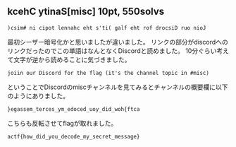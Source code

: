 ## kcehC ytinaS[misc] 10pt, 550solvs
```
)csim# ni cipot lennahc eht s'ti( galf eht rof drocsiD ruo nioJ
```
最初シーザー暗号化かと思いましたが違いました。
リンクの部分がdiscordへのリンクだったのでこの単語はなんとなくDiscordと読めました。
10分ぐらい考えて文字が逆から読めることに気づきました。
```
joiin our Discord for the flag (it's the channel topic in #misc)
```
ということでDiscordのmiscチャンネルを見てみるとチャンネルの概要欄に以下のようにありました。
```
}egassem_terces_ym_edoced_uoy_did_woh{ftca
```
こちらも反転させてflagが取れました。
```
actf{how_did_you_decode_my_secret_message}
```
